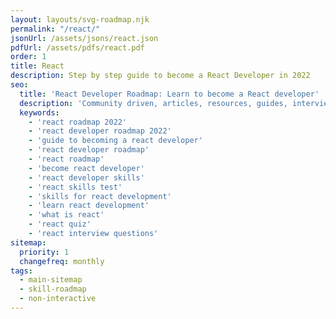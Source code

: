 ```yaml
---
layout: layouts/svg-roadmap.njk
permalink: "/react/"
jsonUrl: /assets/jsons/react.json
pdfUrl: /assets/pdfs/react.pdf
order: 1
title: React
description: Step by step guide to become a React Developer in 2022
seo:
  title: 'React Developer Roadmap: Learn to become a React developer'
  description: 'Community driven, articles, resources, guides, interview questions, quizzes for react development. Learn to become a modern React developer by following the steps, skills, resources and guides listed in this roadmap.'
  keywords:
    - 'react roadmap 2022'
    - 'react developer roadmap 2022'
    - 'guide to becoming a react developer'
    - 'react developer roadmap'
    - 'react roadmap'
    - 'become react developer'
    - 'react developer skills'
    - 'react skills test'
    - 'skills for react development'
    - 'learn react development'
    - 'what is react'
    - 'react quiz'
    - 'react interview questions'
sitemap:
  priority: 1
  changefreq: monthly
tags:
  - main-sitemap
  - skill-roadmap
  - non-interactive
---
```


